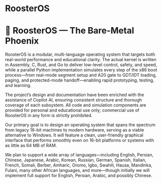 # RoosterOS
# 🐓 RoosterOS — The Bare-Metal Phoenix

RoosterOS is a modular, multi-language operating system that targets both real-world performance and educational clarity. The actual kernel is written in Assembly, C, Rust, and Go to deliver low-level control, safety, and speed, while a parallel Python implementation simulates every step of the x86 boot process—from real-mode segment setup and A20 gate to GDT/IDT loading, paging, and protected-mode handoff—enabling rapid prototyping, testing, and learning.

The project’s design and documentation have been enriched with the assistance of Copilot AI, ensuring consistent structure and thorough coverage of each subsystem. All code and simulation components are provided for personal and educational use only; commercial use of RoosterOS in any form is strictly prohibited. 

Our primary goal is to design an operating system that spans the spectrum from legacy 16-bit machines to modern hardware, serving as a viable alternative to Windows. It will feature a clean, user-friendly graphical interface that performs smoothly even on 16-bit platforms or systems with as little as 64 MB of RAM.

We plan to support a wide array of languages—including English, Persian, Chinese, Japanese, Arabic, Korean, Russian, German, Spanish, Italian, French, Somali, Berber, Amharic, Oromo, Igbo, Swahili, Hausa, Mandinka, Fulani, many other African languages, and more—though initially we will implement full support for English, Persian, Arabic, and possibly Chinese.
